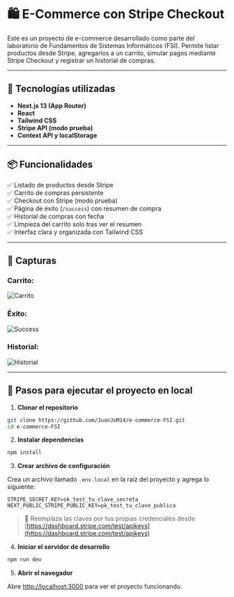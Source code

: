 # 🛍️ E-Commerce con Stripe Checkout

Este es un proyecto de e-commerce desarrollado como parte del laboratorio de Fundamentos de Sistemas Informáticos (FSI). Permite listar productos desde Stripe, agregarlos a un carrito, simular pagos mediante Stripe Checkout y registrar un historial de compras.

---

## 🚀 Tecnologías utilizadas

- **Next.js 13 (App Router)**
- **React**
- **Tailwind CSS**
- **Stripe API (modo prueba)**
- **Context API y localStorage**

---

## 📦 Funcionalidades

✅ Listado de productos desde Stripe  
✅ Carrito de compras persistente  
✅ Checkout con Stripe (modo prueba)  
✅ Página de éxito (`/success`) con resumen de compra  
✅ Historial de compras con fecha  
✅ Limpieza del carrito solo tras ver el resumen  
✅ Interfaz clara y organizada con Tailwind CSS  

---

## 📸 Capturas

### Carrito:
![Carrito](./public/demo-cart.png)

### Éxito:
![Success](./public/demo-success.png)

### Historial:
![Historial](./public/demo-history.png)

---

## 🚀 Pasos para ejecutar el proyecto en local

1. **Clonar el repositorio**

```bash
git clone https://github.com/JuanJoM14/e-commerce-FSI.git
cd e-commerce-FSI
```

2. **Instalar dependencias**

```bash
npm install
```

3. **Crear archivo de configuración**

Crea un archivo llamado `.env.local` en la raíz del proyecto y agrega lo siguiente:

```env
STRIPE_SECRET_KEY=sk_test_tu_clave_secreta
NEXT_PUBLIC_STRIPE_PUBLIC_KEY=pk_test_tu_clave_publica
```

> 🔐 Reemplaza las claves por tus propias credenciales desde [https://dashboard.stripe.com/test/apikeys](https://dashboard.stripe.com/test/apikeys)

4. **Iniciar el servidor de desarrollo**

```bash
npm run dev
```

5. **Abrir el navegador**

Abre [http://localhost:3000](http://localhost:3000) para ver el proyecto funcionando.
